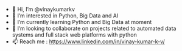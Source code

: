 - 👋 Hi, I’m @vinaykumarkv
- 👀 I’m interested in Python, Big Data and AI
- 🌱 I’m currently learning Python and Big Data at moment
- 💞️ I’m looking to collaborate on projects related to automated data systems and full stack web platforms with python
- 📫 Reach me : https://www.linkedin.com/in/vinay-kumar-k-v/

<!---
vinaykumarkv/vinaykumarkv is a ✨ special ✨ repository because its `README.md` (this file) appears on your GitHub profile.
You can click the Preview link to take a look at your changes.
--->
